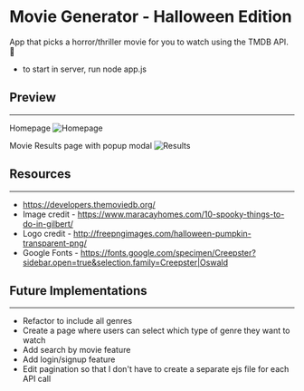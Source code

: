 # Movie Generator - Halloween Edition
App that picks a horror/thriller movie for you to watch using the TMDB API. 🎃

* to start in server, run node app.js

## Preview
---
Homepage
![Homepage](https://i.imgur.com/Ne8QYox.jpg)

Movie Results page with popup modal
![Results](https://i.imgur.com/yZ5Z9Hh.jpg)

## Resources
---
* https://developers.themoviedb.org/
* Image credit - https://www.maracayhomes.com/10-spooky-things-to-do-in-gilbert/
* Logo credit - http://freepngimages.com/halloween-pumpkin-transparent-png/
* Google Fonts - https://fonts.google.com/specimen/Creepster?sidebar.open=true&selection.family=Creepster|Oswald

## Future Implementations
---
* Refactor to include all genres
* Create a page where users can select which type of genre they want to watch
* Add search by movie feature
* Add login/signup feature
* Edit pagination so that I don't have to create a separate ejs file for each API call